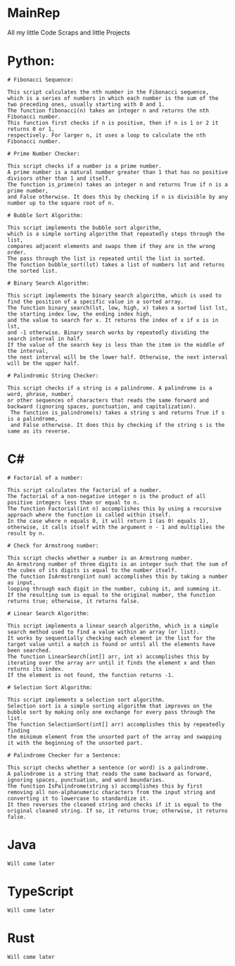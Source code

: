 # MainRep
All my little Code Scraps and little Projects

# Python:

    # Fibonacci Sequence:

    This script calculates the nth number in the Fibonacci sequence, 
    which is a series of numbers in which each number is the sum of the two preceding ones, usually starting with 0 and 1. 
    The function fibonacci(n) takes an integer n and returns the nth Fibonacci number. 
    This function first checks if n is positive, then if n is 1 or 2 it returns 0 or 1, 
    respectively. For larger n, it uses a loop to calculate the nth Fibonacci number.

    # Prime Number Checker:

    This script checks if a number is a prime number. 
    A prime number is a natural number greater than 1 that has no positive divisors other than 1 and itself. 
    The function is_prime(n) takes an integer n and returns True if n is a prime number, 
    and False otherwise. It does this by checking if n is divisible by any number up to the square root of n.

    # Bubble Sort Algorithm:

    This script implements the bubble sort algorithm,
    which is a simple sorting algorithm that repeatedly steps through the list, 
    compares adjacent elements and swaps them if they are in the wrong order. 
    The pass through the list is repeated until the list is sorted. 
    The function bubble_sort(lst) takes a list of numbers lst and returns the sorted list.

    # Binary Search Algorithm:

    This script implements the binary search algorithm, which is used to find the position of a specific value in a sorted array. 
    The function binary_search(lst, low, high, x) takes a sorted list lst, the starting index low, the ending index high, 
    and the value to search for x. It returns the index of x if x is in lst, 
    and -1 otherwise. Binary search works by repeatedly dividing the search interval in half. 
    If the value of the search key is less than the item in the middle of the interval, 
    the next interval will be the lower half. Otherwise, the next interval will be the upper half.

    # Palindromic String Checker:

    This script checks if a string is a palindrome. A palindrome is a word, phrase, number, 
    or other sequences of characters that reads the same forward and backward (ignoring spaces, punctuation, and capitalization).
     The function is_palindrome(s) takes a string s and returns True if s is a palindrome, 
     and False otherwise. It does this by checking if the string s is the same as its reverse.


# C#

    # Factorial of a number:

    This script calculates the factorial of a number. 
    The factorial of a non-negative integer n is the product of all positive integers less than or equal to n. 
    The function Factorial(int n) accomplishes this by using a recursive approach where the function is called within itself. 
    In the case where n equals 0, it will return 1 (as 0! equals 1), 
    otherwise, it calls itself with the argument n - 1 and multiplies the result by n.

    # Check for Armstrong number:

    This script checks whether a number is an Armstrong number. 
    An Armstrong number of three digits is an integer such that the sum of the cubes of its digits is equal to the number itself. 
    The function IsArmstrong(int num) accomplishes this by taking a number as input, 
    looping through each digit in the number, cubing it, and summing it. 
    If the resulting sum is equal to the original number, the function returns true; otherwise, it returns false.

    # Linear Search Algorithm:

    This script implements a linear search algorithm, which is a simple search method used to find a value within an array (or list). 
    It works by sequentially checking each element in the list for the target value until a match is found or until all the elements have been searched. 
    The function LinearSearch(int[] arr, int x) accomplishes this by iterating over the array arr until it finds the element x and then returns its index. 
    If the element is not found, the function returns -1.

    # Selection Sort Algorithm:

    This script implements a selection sort algorithm. 
    Selection sort is a simple sorting algorithm that improves on the bubble sort by making only one exchange for every pass through the list.
    The function SelectionSort(int[] arr) accomplishes this by repeatedly finding 
    the minimum element from the unsorted part of the array and swapping it with the beginning of the unsorted part.

    # Palindrome Checker for a Sentence:

    This script checks whether a sentence (or word) is a palindrome. 
    A palindrome is a string that reads the same backward as forward, ignoring spaces, punctuation, and word boundaries. 
    The function IsPalindrome(string s) accomplishes this by first 
    removing all non-alphanumeric characters from the input string and converting it to lowercase to standardize it. 
    It then reverses the cleaned string and checks if it is equal to the original cleaned string. If so, it returns true; otherwise, it returns false.

# Java

    Will come later

# TypeScript

    Will come later

# Rust

    Will come later
